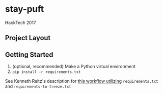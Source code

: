 # stay-puft
HackTech 2017

## Project Layout

## Getting Started
1. (optional, recommended) Make a Python virtual environment
2. `pip install -r requirements.txt`

See Kenneth Reitz's description for [this workflow utilizing](https://www.kennethreitz.org/essays/a-better-pip-workflow)
`requirements.txt` and `requirements-to-freeze.txt`


